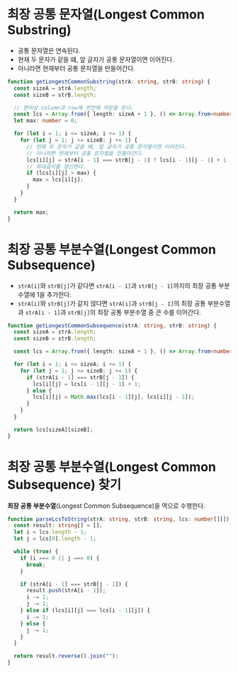 # 최장 공통 문자열(Longest Common Substring)

- 공통 문자열은 연속된다.
- 현재 두 문자가 같을 떄, 앞 글자가 공통 문자열이면 이어진다.
- 아니라면 현재부터 공통 문자열을 만들어간다.

```typescript
function getLongestCommonSubstring(strA: string, strB: string) {
  const sizeA = strA.length;
  const sizeB = strB.length;

  // 편의상 column과 row에 한칸에 여분을 둔다.
  const lcs = Array.from({ length: sizeA + 1 }, () => Array.from<number>({ length: sizeB + 1 }).fill(0));
  let max: number = 0;

  for (let i = 1; i <= sizeA; i += 1) {
    for (let j = 1; j <= sizeB; j += 1) {
      // 현재 두 문자가 같을 떄, 앞 글자가 공통 문자열이면 이어진다.
      // 아니라면 현재부터 공통 문자열을 만들어간다.
      lcs[i][j] = strA[i - 1] === strB[j - 1] ? lcs[i - 1][j - 1] + 1 : 0;
      // 최대길이를 갱신한다.
      if (lcs[i][j] > max) {
        max = lcs[i][j];
      }
    }
  }

  return max;
}
```

# 최장 공통 부분수열(Longest Common Subsequence)

- `strA[i]`와 `strB[j]`가 같다면 `strA[i - 1]`과 `strB[j - 1]`까지의 최장 공통 부분수열에 1을 추가한다.
- `strA[i]`와 `strB[j]`가 같지 않다면 `strA[i]`과 `strB[j - 1]`의 최장 공통 부분수열과 `strA[i - 1]`과 `strB[j]`의 최장 공통 부분수열 중 큰 수를 이어간다.

```typescript
function getLongestCommonSubsequence(strA: string, strB: string) {
  const sizeA = strA.length;
  const sizeB = strB.length;

  const lcs = Array.from({ length: sizeA + 1 }, () => Array.from<number>({ length: sizeB + 1 }).fill(0));

  for (let i = 1; i <= sizeA; i += 1) {
    for (let j = 1; j <= sizeB; j += 1) {
      if (strA[i - 1] === strB[j - 1]) {
        lcs[i][j] = lcs[i - 1][j - 1] + 1;
      } else {
        lcs[i][j] = Math.max(lcs[i - 1][j], lcs[i][j - 1]);
      }
    }
  }

  return lcs[sizeA][sizeB];
}
```

# 최장 공통 부분수열(Longest Common Subsequence) 찾기

**최장 공통 부분수열**(Longest Common Subsequence)을 역으로 수행한다.

```typescript
function parseLcsToString(strA: string, strB: string, lcs: number[][]) {
  const result: string[] = [];
  let i = lcs.length - 1;
  let j = lcs[0].length - 1;

  while (true) {
    if (i === 0 || j === 0) {
      break;
    }

    if (strA[i - 1] === strB[j - 1]) {
      result.push(strA[i - 1]);
      i -= 1;
      j -= 1;
    } else if (lcs[i][j] === lcs[i - 1][j]) {
      i -= 1;
    } else {
      j -= 1;
    }
  }

  return result.reverse().join("");
}
```

